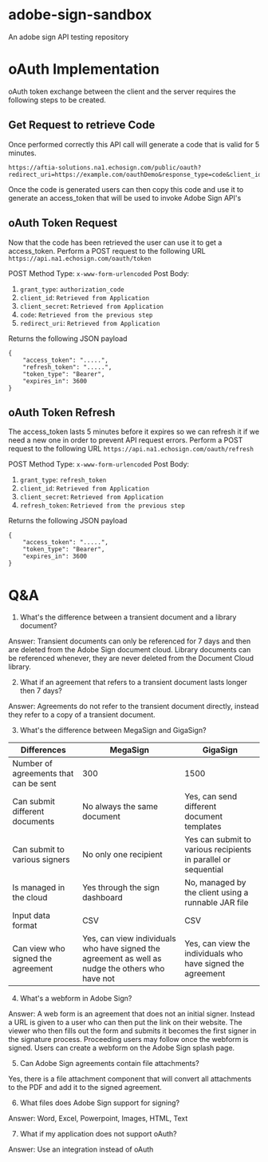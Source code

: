 # adobe-sign-sandbox
An adobe sign API testing repository

# oAuth Implementation

oAuth token exchange between the client and the server requires the following steps to be created.

## Get Request to retrieve Code
Once performed correctly this API call will generate a code that is valid for 5 minutes.

```
https://aftia-solutions.na1.echosign.com/public/oauth?redirect_uri=https://example.com/oauthDemo&response_type=code&client_id=d4HQNPFIXFD255H&scope=user_login:self+agreement_write:account&state=S6YQD7KDA556DIV6NAU4ELTGSIV26ZNMXDSF7WIEEP0ZLQCLDQ89OYG78C3K9SROC8DXCGRVSGKU1IT1
```

Once the code is generated users can then copy this code and use it to generate an access_token that will be used to invoke Adobe Sign API's

## oAuth Token Request

Now that the code has been retrieved the user can use it to get a access_token. Perform a POST request to the following URL `https://api.na1.echosign.com/oauth/token`

POST Method Type: `x-www-form-urlencoded`
Post Body:
1. `grant_type`: `authorization_code`
2. `client_id`: `Retrieved from Application`
3. `client_secret`: `Retrieved from Application`
4. `code`: `Retrieved from the previous step`
5. `redirect_uri`: `Retrieved from Application`

Returns the following JSON payload
```
{
    "access_token": ".....",
    "refresh_token": ".....",
    "token_type": "Bearer",
    "expires_in": 3600
}
```

## oAuth Token Refresh

The access_token lasts 5 minutes before it expires so we can refresh it if we need a new one in order to prevent API request errors. Perform a POST request to the following URL `https://api.na1.echosign.com/oauth/refresh`

POST Method Type: `x-www-form-urlencoded`
Post Body:
1. `grant_type`: `refresh_token`
2. `client_id`: `Retrieved from Application`
3. `client_secret`: `Retrieved from Application`
4. `refresh_token`: `Retrieved from the previous step`

Returns the following JSON payload
```
{
    "access_token": ".....",
    "token_type": "Bearer",
    "expires_in": 3600
}
```

# Q&A

1. What's the difference between a transient document and a library document?

Answer: Transient documents can only be referenced for 7 days and then are deleted from the Adobe Sign document cloud. Library documents can be referenced whenever, they are never deleted from the Document Cloud library.

2. What if an agreement that refers to a transient document lasts longer then 7 days?

Answer: Agreements do not refer to the transient document directly, instead they refer to a copy of a transient document.

3. What's the difference between MegaSign and GigaSign?

| Differences                           | MegaSign                                 | GigaSign                                                       |
|---------------------------------------|------------------------------------------|----------------------------------------------------------------|
| Number of agreements that can be sent | 300                                      | 1500                                                           |
| Can submit different documents        | No always the same document              | Yes, can send different document templates                     |
| Can submit to various signers         | No only one recipient                    | Yes can submit to various recipients in parallel or sequential |
| Is managed in the cloud               | Yes through the sign dashboard           | No, managed by the client using a runnable JAR file            |
| Input data format                     | CSV                                      | CSV                                                            |
| Can view who signed the agreement     | Yes, can view individuals who have signed the agreement as well as nudge the others who have not | Yes, can view the individuals who have signed the agreement |

4. What's a webform in Adobe Sign? 

Answer: A web form is an agreement that does not an initial signer. Instead a URL is given to a user who can then put the link on their website. The viewer who then fills out the form and submits it becomes the first signer in the signature process. Proceeding users may follow once the webform is signed. Users can create a webform on the Adobe Sign splash page.

5. Can Adobe Sign agreements contain file attachments?

Yes, there is a file attachment component that will convert all attachments to the PDF and add it to the signed agreement.

6. What files does Adobe Sign support for signing?

Answer: Word, Excel, Powerpoint, Images, HTML, Text

7. What if my application does not support oAuth?

Answer: Use an integration instead of oAuth